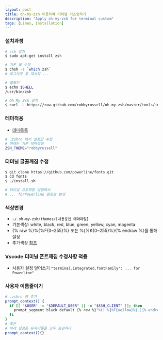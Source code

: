 ```yaml
---
layout: post
title: oh-my-zsh 이용하여 터미널 커스텀하기
description: "Apply oh-my-zsh for terminal custom"
tags: [Linux, Installation]
---
```


### 설치과정
```bash
# zsh 설치
$ sudo apt-get install zsh

# 기본 쉘 수정
$ chsh -s `which zsh`
# 로그아웃 후 재시작 ...

# 쉘확인
$ echo $SHELL
/usr/bin/zsh

# Oh My Zsh 설치
$ curl -L https://raw.github.com/robbyrussell/oh-my-zsh/master/tools/install.sh | sh
```

### 테마적용
- [테마목록](https://github.com/robbyrussell/oh-my-zsh/tree/master/themes)

```bash
# .zshrc 에서 설정값 수정
# 아래는 기본 테마설정
ZSH_THEME="robbyrussell"
```

### 터미널 글꼴깨짐 수정
```bash
$ git clone https://github.com/powerline/fonts.git
$ cd fonts
$ ./install.sh

# 터미널 프로파일 설정에서 
# ... forPowerline 폰트로 변경
```

### 색상변경
- `~/.oh-my-zsh/themes/[사용중인 테마파일]`
- 기본색상: white, black, red, blue, green, yellow, cyan, magenta
- {% raw %}%{%F{0~255}%} 또는 %{%K{0~255}%}{% endraw %}를 통해 설정
- 추가색상 [참조](https://jonasjacek.github.io/colors/)

### Vscode 터미널 폰트깨짐 수정사항 적용
- 사용자 설정 덮어쓰기
`"terminal.integrated.fontFamily": ... for Powerline"`

### 사용자 이름줄이기
```bash
# .zshrc 에 추가
prompt_context() {
  if [[ "$USER" != "$DEFAULT_USER" || -n "$SSH_CLIENT" ]]; then
    prompt_segment black default {% raw %}"%(!.%{%F{yellow}%}.){% endraw %}$USER"
  fi
}
# 혹은
# 아래 설정은 유저이름을 모두 숨김처리
prompt_context(){} 

```